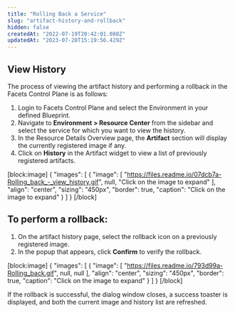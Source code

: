 ```yaml
---
title: "Rolling Back a Service"
slug: "artifact-history-and-rollback"
hidden: false
createdAt: "2022-07-19T20:42:01.088Z"
updatedAt: "2023-07-28T15:19:56.429Z"
---
```

## View History

The process of viewing the artifact history and performing a rollback in the Facets Control Plane is as follows:

1. Login to Facets Control Plane and select the Environment in your defined Blueprint.
2. Navigate to **Environment > Resource Center** from the sidebar and select the service for which you want to view the history.
3. In the Resource Details Overview page, the **Artifact** section will display the currently registered image if any.
4. Click on **History** in the Artifact widget to view a list of previously registered artifacts.

[block:image]
{
  "images": [
    {
      "image": [
        "https://files.readme.io/07dcb7a-Rolling_back_-_view_history.gif",
        null,
        "Click on the image to expand"
      ],
      "align": "center",
      "sizing": "450px",
      "border": true,
      "caption": "Click on the image to expand"
    }
  ]
}
[/block]

## To perform a rollback:

1. On the artifact history page, select the rollback icon on a previously registered image.
2. In the popup that appears, click **Confirm** to verify the rollback.

[block:image]
{
  "images": [
    {
      "image": [
        "https://files.readme.io/793d99a-Rolling_back.gif",
        null,
        null
      ],
      "align": "center",
      "sizing": "450px",
      "border": true,
      "caption": "Click on the image to expand"
    }
  ]
}
[/block]

If the rollback is successful, the dialog window closes, a success toaster is displayed, and both the current image and history list are refreshed.